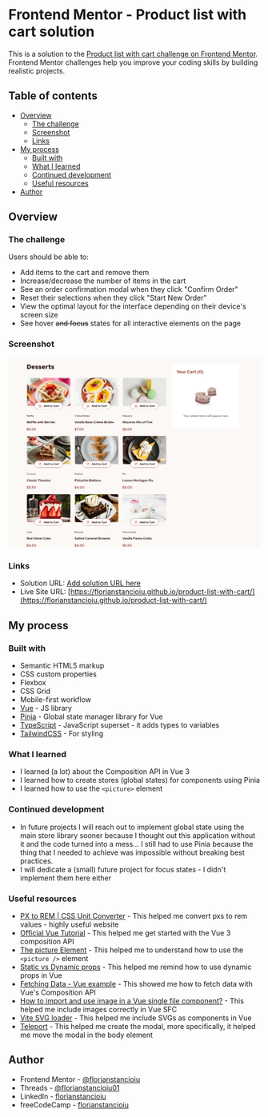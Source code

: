 # Frontend Mentor - Product list with cart solution

This is a solution to the [Product list with cart challenge on Frontend Mentor](https://www.frontendmentor.io/challenges/product-list-with-cart-5MmqLVAp_d). Frontend Mentor challenges help you improve your coding skills by building realistic projects.

## Table of contents

- [Overview](#overview)
  - [The challenge](#the-challenge)
  - [Screenshot](#screenshot)
  - [Links](#links)
- [My process](#my-process)
  - [Built with](#built-with)
  - [What I learned](#what-i-learned)
  - [Continued development](#continued-development)
  - [Useful resources](#useful-resources)
- [Author](#author)

## Overview

### The challenge

Users should be able to:

- Add items to the cart and remove them
- Increase/decrease the number of items in the cart
- See an order confirmation modal when they click "Confirm Order"
- Reset their selections when they click "Start New Order"
- View the optimal layout for the interface depending on their device's screen size
- See hover ~~and focus~~ states for all interactive elements on the page

### Screenshot

![](./screenshot.png)

### Links

- Solution URL: [Add solution URL here](https://your-solution-url.com)
- Live Site URL: [https://florianstancioiu.github.io/product-list-with-cart/](https://florianstancioiu.github.io/product-list-with-cart/)

## My process

### Built with

- Semantic HTML5 markup
- CSS custom properties
- Flexbox
- CSS Grid
- Mobile-first workflow
- [Vue](https://vuejs.org/) - JS library
- [Pinia](https://pinia.vuejs.org/) - Global state manager library for Vue
- [TypeScript](https://www.typescriptlang.org/) - JavaScript superset - it adds types to variables
- [TailwindCSS](https://tailwindcss.com/) - For styling

### What I learned

- I learned (a lot) about the Composition API in Vue 3
- I learned how to create stores (global states) for components using Pinia
- I learned how to use the `<picture>` element

### Continued development

- In future projects I will reach out to implement global state using the main store library sooner because I thought out this application without it and the code turned into a mess... I still had to use Pinia because the thing that I needed to achieve was impossible without breaking best practices.
- I will dedicate a (small) future project for focus states - I didn't implement them here either

### Useful resources

- [PX to REM | CSS Unit Converter](https://cssunitconverter.vercel.app/px-to-rem) - This helped me convert pxs to rem values - highly useful website
- [Official Vue Tutorial](https://vuejs.org/tutorial/#step-1) - This helped me get started with the Vue 3 composition API
- [The picture Element](https://developer.mozilla.org/en-US/docs/Web/HTML/Reference/Elements/picture) - This helped me to understand how to use the `<picture />` element
- [Static vs Dynamic props](https://vuejs.org/guide/components/props.html#static-vs-dynamic-props) - This helped me remind how to use dynamic props in Vue
- [Fetching Data - Vue example](https://vuejs.org/examples/#fetching-data) - This showed me how to fetch data with Vue's Composition API
- [How to import and use image in a Vue single file component?](https://stackoverflow.com/a/45116994/12159189) - This helped me include images correctly in Vue SFC
- [Vite SVG loader](https://www.npmjs.com/package/vite-svg-loader) - This helped me include SVGs as components in Vue
- [Teleport](https://vuejs.org/guide/built-ins/teleport.html#teleport) - This helped me create the modal, more specifically, it helped me move the modal in the body element

## Author

- Frontend Mentor - [@florianstancioiu](https://www.frontendmentor.io/profile/florianstancioiu)
- Threads - [@florianstancioiu01](https://www.threads.com/@florianstancioiu01)
- LinkedIn - [florianstancioiu](https://www.linkedin.com/in/florian-stancioiu-765661349/)
- freeCodeCamp - [florianstancioiu](https://www.freecodecamp.org/florianstancioiu)
